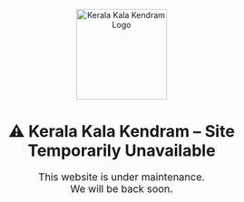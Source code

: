<p align="center">
  <img src="https://yourdomain.org/assets/logo.png" alt="Kerala Kala Kendram Logo" width="160" />
</p>

<h1 align="center">⚠️ Kerala Kala Kendram – Site Temporarily Unavailable</h1>

<p align="center" style="font-size: 1.1rem;">
  This website is under maintenance.<br />
  We will be back soon.
</p>




